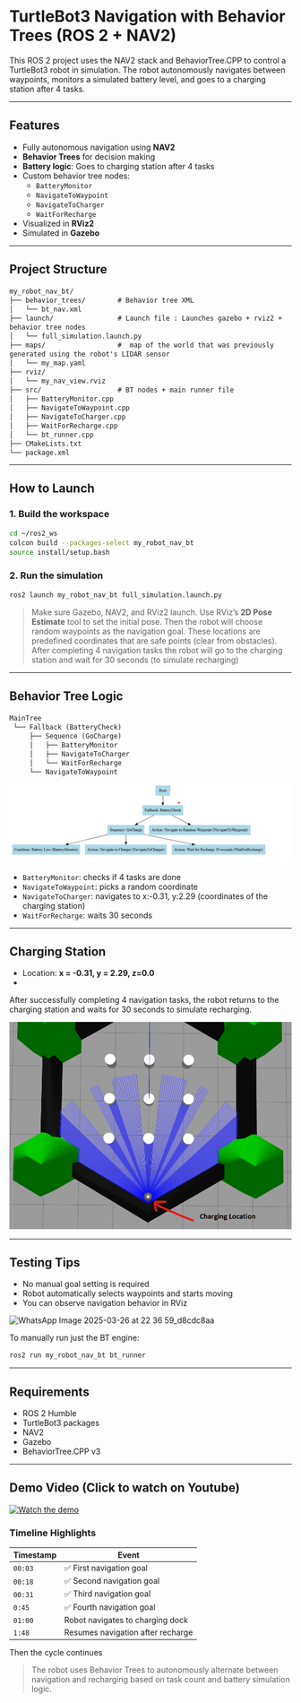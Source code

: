 # TurtleBot3 Navigation with Behavior Trees (ROS 2 + NAV2)

This ROS 2 project uses the NAV2 stack and BehaviorTree.CPP to control a TurtleBot3 robot in simulation. The robot autonomously navigates between waypoints, monitors a simulated battery level, and goes to a charging station after 4 tasks.

---

## Features

- Fully autonomous navigation using **NAV2**
- **Behavior Trees** for decision making
- **Battery logic**: Goes to charging station after 4 tasks
- Custom behavior tree nodes:
  - `BatteryMonitor`
  - `NavigateToWaypoint`
  - `NavigateToCharger`
  - `WaitForRecharge`
- Visualized in **RViz2**
- Simulated in **Gazebo**

---

##  Project Structure

```
my_robot_nav_bt/
├── behavior_trees/        # Behavior tree XML
│   └── bt_nav.xml
├── launch/                # Launch file : Launches gazebo + rviz2 + behavior tree nodes
│   └── full_simulation.launch.py
├── maps/                  #  map of the world that was previously generated using the robot's LIDAR sensor
│   └── my_map.yaml
├── rviz/                  
│   └── my_nav_view.rviz
├── src/                   # BT nodes + main runner file
│   ├── BatteryMonitor.cpp
│   ├── NavigateToWaypoint.cpp
│   ├── NavigateToCharger.cpp
│   ├── WaitForRecharge.cpp
│   └── bt_runner.cpp
├── CMakeLists.txt
└── package.xml
```

---

## How to Launch

### 1. Build the workspace

```bash
cd ~/ros2_ws
colcon build --packages-select my_robot_nav_bt
source install/setup.bash
```

### 2. Run the simulation

```bash
ros2 launch my_robot_nav_bt full_simulation.launch.py
```

> Make sure Gazebo, NAV2, and RViz2 launch. Use RViz’s **2D Pose Estimate** tool to set the initial pose. Then the robot will choose random waypoints as the navigation goal. These locations are predefined coordinates that are safe points (clear from obstacles). After completing 4 navigation tasks the robot will go to the charging station and wait for 30 seconds (to simulate recharging)

---

## Behavior Tree Logic

```plaintext
MainTree
 └── Fallback (BatteryCheck)
     ├── Sequence (GoCharge)
     │   ├── BatteryMonitor
     │   ├── NavigateToCharger
     │   └── WaitForRecharge
     └── NavigateToWaypoint
```
![Behavior Tree](readme_images/Behavior_Tree.png)

- `BatteryMonitor`: checks if 4 tasks are done
- `NavigateToWaypoint`: picks a random coordinate
- `NavigateToCharger`: navigates to x:-0.31, y:2.29 (coordinates of the charging station)
- `WaitForRecharge`: waits 30 seconds

---

## Charging Station

- Location: **x = -0.31, y = 2.29, z=0.0**
- 
After successfully completing 4 navigation tasks, the robot returns to the charging station and waits for 30 seconds to simulate recharging.

![Charging Dock](readme_images/Charging_Dock.png)

---

## Testing Tips

- No manual goal setting is required
- Robot automatically selects waypoints and starts moving
- You can observe navigation behavior in RViz

![WhatsApp Image 2025-03-26 at 22 36 59_d8cdc8aa](https://github.com/user-attachments/assets/ef36e893-631a-4cd8-a15e-2161d100d2e3)


To manually run just the BT engine:

```bash
ros2 run my_robot_nav_bt bt_runner
```

---

## Requirements

- ROS 2 Humble
- TurtleBot3 packages
- NAV2
- Gazebo
- BehaviorTree.CPP v3

---

## Demo Video (Click to watch on Youtube)


[![Watch the demo](https://img.youtube.com/vi/GCAoX1ebGJ0/hqdefault.jpg)](https://youtu.be/GCAoX1ebGJ0)

### Timeline Highlights

| Timestamp | Event                              |
|-----------|------------------------------------|
| `00:03`   | ✅ First navigation goal           |
| `00:18`   | ✅ Second navigation goal          |
| `00:31`   | ✅ Third navigation goal           |
| `0:45`   | ✅ Fourth navigation goal          |
| `01:00`   |  Robot navigates to charging dock |
| `1:48`   |  Resumes navigation after recharge |
Then the cycle continues

> The robot uses Behavior Trees to autonomously alternate between navigation and recharging based on task count and battery simulation logic.

